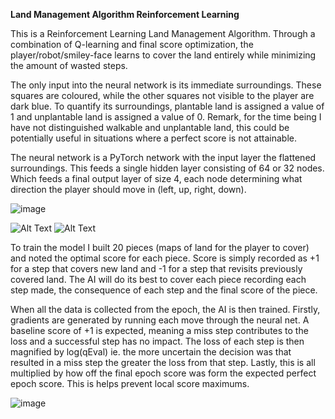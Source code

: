 **Land Management Algorithm Reinforcement Learning**

This is a Reinforcement Learning Land Management Algorithm. Through a combination of Q-learning and final score optimization, the player/robot/smiley-face learns to cover the land entirely while minimizing the amount of wasted steps.

The only input into the neural network is its immediate surroundings. These squares are coloured, while the other squares not visible to the player are dark blue. To quantify its surroundings, plantable land is assigned a value of 1 and unplantable land is assigned a value of 0. Remark, for the time being I have not distinguished walkable and unplantable land, this could be potentially useful in situations where a perfect score is not attainable.

The neural network is a PyTorch network with the input layer the flattened surroundings. This feeds a single hidden layer consisting of 64 or 32 nodes. Which feeds a final output layer of size 4, each node determining what direction the player should move in (left, up, right, down).


![image](https://user-images.githubusercontent.com/3459566/147376755-4e8cb454-0266-4863-9fb6-c32413343f4c.png)

![Alt Text](https://media3.giphy.com/media/KqS8BMqPaw44c7Rgfy/giphy.gif?cid=790b76111c94944984417eeec64e75f8f577a11d46340473&rid=giphy.gif&ct=g)    ![Alt Text](https://media4.giphy.com/media/5l7kRWtG3cyWkos6dU/giphy.gif?cid=790b76118116ca6fee029c441b66209a3e33bd58db1e867a&rid=giphy.gif&ct=g)

To train the model I built 20 pieces (maps of land for the player to cover) and noted the optimal score for each piece. Score is simply recorded as +1 for a step that covers new land and -1 for a step that revisits previously covered land. The AI will do its best to cover each piece recording each step made, the consequence of each step and the final score of the piece.

When all the data is collected from the epoch, the AI is then trained. Firstly, gradients are generated by running each move through the neural net. A baseline score of +1 is expected, meaning a miss step contributes to the loss and a successful step has no impact. The loss of each step is then magnified by log(qEval) ie. the more uncertain the decision was that resulted in a miss step the greater the loss from that step. Lastly, this is all multiplied by how off the final epoch score was form the expected perfect epoch score. This is helps prevent local score maximums.

![image](https://user-images.githubusercontent.com/3459566/147395366-f4d04880-ba05-4013-ad99-9a724de15c71.png)






